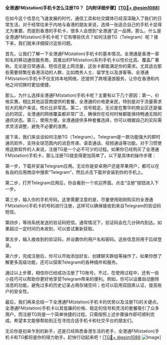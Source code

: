**全港通FM(station)手机卡怎么注册TG？【内附详细步骤】[[TG💪+ @esim1088](https://t.me/s/esim1088)]**

在如今这个信息化飞速发展的时代，通信工具和社交媒体已经深深融入了我们的日常生活。对于经常往来于内地与香港的朋友来说，选择一张适合自己的手机卡显得尤为重要。而提到香港的手机卡，很多人会想到“全港通”这一品牌。那么，什么是全港通FM(station)手机卡呢？它有哪些优点？如何注册TG（Telegram）呢？接下来，我们就来详细探讨这些问题。

首先，让我们了解一下全港通FM(station)手机卡的基本情况。全港通是香港一家知名的移动通信服务商，其推出的FM(station)系列手机卡以性价比高、覆盖广著称。无论是日常通话、短信还是上网流量，这张卡都能满足你的需求。尤其适合那些需要频繁在香港活动的人群，比如商务人士、留学生以及游客等。全港通FM(station)手机卡不仅支持本地网络，还提供了跨境漫游服务，让你在香港和内地之间切换时更加便捷。

那么，为什么选择全港通FM(station)手机卡呢？主要有以下几个原因：第一，价格实惠。相比其他运营商提供的套餐，全港通的价格更亲民，特别是对于流量需求较大的用户来说，性价比非常高。第二，信号稳定。无论是在繁华的商业区还是偏远的郊区，全港通的网络覆盖都非常广泛，确保你在任何时候都能保持畅通无阻的通讯状态。第三，使用方便。全港通提供多种套餐选择，你可以根据自己的实际需求灵活调整，避免不必要的浪费。

接下来，我们来谈谈如何注册TG（Telegram）。Telegram是一款功能强大的即时通讯软件，支持全球范围内的消息传递、语音通话、视频通话等功能。对于习惯使用这款软件的人来说，注册TG是一个必不可少的过程。如果你已经购买了全港通FM(station)手机卡，那么注册TG就变得更加简单了。以下是具体的操作步骤：

第一步，下载并安装Telegram应用。无论你是安卓用户还是苹果用户，都可以在各自的应用商店中搜索“Telegram”，然后点击下载并安装到你的手机上。

第二步，打开Telegram应用后，你会看到一个欢迎界面。点击“注册”按钮进入下一步。

第三步，输入你的手机号码。这里需要注意的是，尽量使用刚刚购买的全港通FM(station)手机卡的号码进行注册，这样可以确保接收到来自Telegram的验证码短信。

第四步，等待系统发送的验证码短信。通常情况下，验证码会在几分钟内到达。如果超过一定时间仍未收到，可以尝试重新获取。

第五步，输入接收到的验证码，并设置你的用户名和密码。这些信息将用于后续登录。

第六步，完成注册后，你可以开始添加好友、创建聊天群组等操作了。如果你想了解更多高级功能，还可以探索Telegram的各种插件和服务。

通过以上步骤，相信你已经成功注册了TG账号。不过，在使用过程中，还有一些小技巧可以帮助你更好地享受Telegram带来的便利。例如，你可以设置自动删除消息的功能，避免过多的历史记录占用存储空间；也可以启用双因素认证，提高账户的安全性。

最后，我们再来总结一下全港通FM(station)手机卡的优势以及注册TG的关键点。全港通FM(station)手机卡以其低廉的价格、稳定的信号和灵活的套餐吸引了众多用户。而注册TG则是一个简单快捷的过程，只需按照上述步骤操作即可顺利完成。希望本文能够帮助到正在寻找合适手机卡和社交平台的朋友们。

无论你是初来乍到的新手，还是已经熟悉香港生活的老手，全港通FM(station)手机卡和TG都将是你的得力助手。赶快行动起来吧！[[TG💪+ @esim1088](https://t.me/s/esim1088) ![Image](https://i.postimg.cc/4NQfJmqS/Snipaste-2025-05-13-00-14-12.png)]